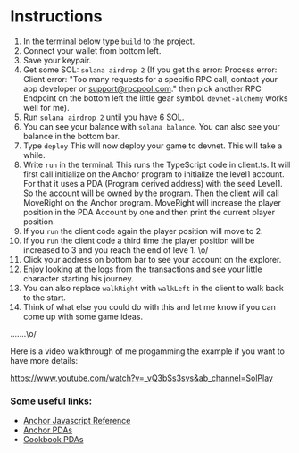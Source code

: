 # Instructions

1. In the terminal below type `build` to the project.
2. Connect your wallet from bottom left.
3. Save your keypair.
4. Get some SOL: `solana airdrop 2` (If you get this error:
   Process error: Client error: "Too many requests for a specific RPC call, contact your app developer or support@rpcpool.com."
   then pick another RPC Endpoint on the bottom left the little gear symbol. `devnet-alchemy` works well for me).
5. Run `solana airdrop 2` until you have 6 SOL.
6. You can see your balance with `solana balance`. You can also see your balance in the bottom bar.
7. Type `deploy` This will now deploy your game to devnet. This will take a while.
8. Write `run` in the terminal: This runs the TypeScript code in client.ts.
   It will first call initialize on the Anchor program to initialize the level1 account.
   For that it uses a PDA (Program derived address) with the seed Level1.
   So the account will be owned by the program.
   Then the client will call MoveRight on the Anchor program.
   MoveRight will increase the player position in the PDA Account by one and then print the current player position.
9. If you `run` the client code again the player position will move to 2.
10. If you `run` the client code a third time the player position will be increased to 3 and you reach the end of leve 1. \o/
11. Click your address on bottom bar to see your account on the explorer.
12. Enjoy looking at the logs from the transactions and see your little character starting his journey.
13. You can also replace `walkRight` with `walkLeft` in the client to walk back to the start.
14. Think of what else you could do with this and let me know if you can come up with some game ideas.

.......\o/

Here is a video walkthrough of me progamming the example if you want to have more details:

https://www.youtube.com/watch?v=_vQ3bSs3svs&ab_channel=SolPlay

### Some useful links:

- [Anchor Javascript Reference](https://docs.solana.com/developing/clients/javascript-reference)
- [Anchor PDAs](https://book.anchor-lang.com/anchor_in_depth/PDAs.html)
- [Cookbook PDAs](https://solanacookbook.com/core-concepts/pdas.html#generating-pdas)
